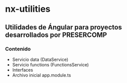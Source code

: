 # nx-utilities

## Utilidades de Ángular para proyectos desarrollados por PRESERCOMP

### Contenido

- Servicio data (DataService)
- Servicio functions (FunctionsService)
- Interfaces
- Archivo inicial app.module.ts
